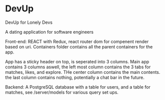 # DevUp

DevUp for Lonely Devs

A dating application for software engineers


Front-end: REACT with Redux, react router dom for compenent render based on uri.
Containers folder contains all the parent containers for the app.

App has a sticky header on top, is seperated into 3 columns.
Main app contains 3 columns aswell, the left most column contains the 3 tabs for matches, likes, and explore. THe center column contains the main contents.
the last column contains nothing, potentially a chat bar in the future.


Backend: A PostgreSQL database with a table for users, and a table for matches, see /server/models for various query set ups. 
